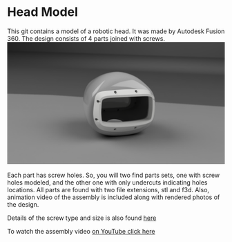 # Head Model

This git contains a model of a robotic head. It was made by Autodesk Fusion 360. The design consists of 4 parts joined with screws. 
![Photo](https://raw.githubusercontent.com/Eng-Abdulrazaq/Head_Model/master/Photos/Head_S2_2020-Jul-26_05-33-40PM-000_CustomizedView2243563906_png.png)

Each part has screw holes. So, you will two find parts sets, one with screw holes modeled, and the other one with only undercuts indicating holes locations. All parts are found with two file extensions, stl and f3d. Also, animation video of the assembly is included along with rendered photos of the design.

Details of the screw type and size is also found [here](https://github.com/Eng-Abdulrazaq/Head_Model/blob/master/Fastener%20details.PDF)

To watch the assembly video [on YouTube click here](https://youtu.be/dwEBKEETkEI)
